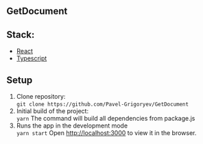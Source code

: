 ## GetDocument



## Stack:

- [React](https://reactjs.org/)
- [Typescript](https://www.typescriptlang.org/)


## Setup

1. Clone repository:  
   `git clone https://github.com/Pavel-Grigoryev/GetDocument`
2. Initial build of the project:  
   `yarn`    The command will build all dependencies from package.js
3. Runs the app in the development mode  
   `yarn start`
   Open [http://localhost:3000](http://localhost:3000) to view it in the browser.

